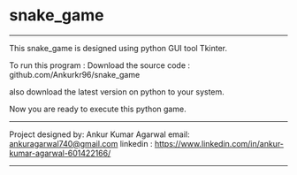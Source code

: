 # snake_game
------------------------------
This snake_game is designed using python GUI tool Tkinter.

To run this program :
  Download the source code : github.com/Ankurkr96/snake_game
  
  also download the latest version on python to your system.
  
  Now you are ready to execute this python game.

**************************

Project designed by: Ankur Kumar Agarwal
email: ankuragarwal740@gmail.com
linkedin : https://www.linkedin.com/in/ankur-kumar-agarwal-601422166/

**************************
